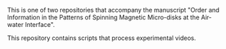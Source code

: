 This is one of two repositories that accompany the manuscript "Order and Information in the Patterns of Spinning Magnetic Micro-disks at the Air-water Interface". 

This repository contains scripts that process experimental videos. 

